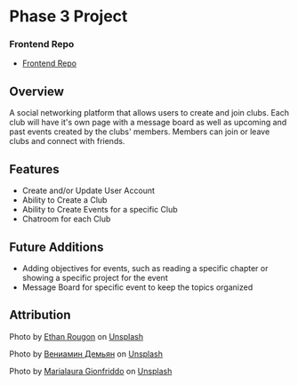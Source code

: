 # Phase 3 Project

### Frontend Repo

- [Frontend Repo ](https://github.com/SidSaythongphet/phase-3-project-clubhouse-app)

## Overview

A social networking platform that allows users to create and join clubs. Each club will have it's own page with a message board as well as upcoming and past events created by the clubs' members. Members can join or leave clubs and connect with friends.

## Features

- Create and/or Update User Account
- Ability to Create a Club
- Ability to Create Events for a specific Club
- Chatroom for each Club

## Future Additions

- Adding objectives for events, such as reading a specific chapter or showing a specific project for the event
- Message Board for specific event to keep the topics organized

 ## Attribution
 Photo by <a href="https://unsplash.com/@ethanethan?utm_source=unsplash&utm_medium=referral&utm_content=creditCopyText">Ethan Rougon</a> on <a href="https://unsplash.com/?utm_source=unsplash&utm_medium=referral&utm_content=creditCopyText">Unsplash</a>

  Photo by <a href="https://unsplash.com/@benjamindem?utm_source=unsplash&utm_medium=referral&utm_content=creditCopyText">Вениамин Демьян</a> on <a href="https://unsplash.com/t/arts-culture?utm_source=unsplash&utm_medium=referral&utm_content=creditCopyText">Unsplash</a>

  Photo by <a href="https://unsplash.com/@gionsnow?utm_source=unsplash&utm_medium=referral&utm_content=creditCopyText">Marialaura Gionfriddo</a> on <a href="https://unsplash.com/?utm_source=unsplash&utm_medium=referral&utm_content=creditCopyText">Unsplash</a>
  
  